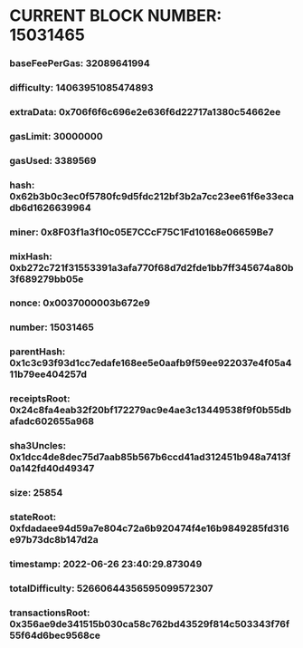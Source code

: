 # CURRENT BLOCK NUMBER: 15031465

### baseFeePerGas: 32089641994
### difficulty: 14063951085474893
### extraData: 0x706f6f6c696e2e636f6d22717a1380c54662ee
### gasLimit: 30000000
### gasUsed: 3389569
### hash: 0x62b3b0c3ec0f5780fc9d5fdc212bf3b2a7cc23ee61f6e33ecadb6d1626639964
### miner: 0x8F03f1a3f10c05E7CCcF75C1Fd10168e06659Be7
### mixHash: 0xb272c721f31553391a3afa770f68d7d2fde1bb7ff345674a80b3f689279bb05e
### nonce: 0x0037000003b672e9
### number: 15031465
### parentHash: 0x1c3c93f93d1cc7edafe168ee5e0aafb9f59ee922037e4f05a411b79ee404257d
### receiptsRoot: 0x24c8fa4eab32f20bf172279ac9e4ae3c13449538f9f0b55dbafadc602655a968
### sha3Uncles: 0x1dcc4de8dec75d7aab85b567b6ccd41ad312451b948a7413f0a142fd40d49347
### size: 25854
### stateRoot: 0xfdadaee94d59a7e804c72a6b920474f4e16b9849285fd316e97b73dc8b147d2a
### timestamp: 2022-06-26 23:40:29.873049
### totalDifficulty: 52660644356595099572307
### transactionsRoot: 0x356ae9de341515b030ca58c762bd43529f814c503343f76f55f64d6bec9568ce
